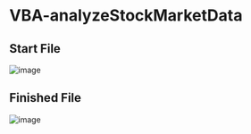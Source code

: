 # VBA-analyzeStockMarketData

## Start File
![image](https://user-images.githubusercontent.com/52837649/90347008-8044cf80-dffb-11ea-9788-6677db51c4de.png)

## Finished File
![image](https://user-images.githubusercontent.com/52837649/90348143-80949900-e002-11ea-91b7-8dc8a309c306.png)
